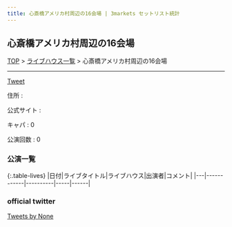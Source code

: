 ```yaml
---
title: 心斎橋アメリカ村周辺の16会場 | 3markets セットリスト統計
---
```

## 心斎橋アメリカ村周辺の16会場

[TOP](/setlist/) > [ライブハウス一覧](livehouses.html) > 心斎橋アメリカ村周辺の16会場

___

<a href="https://twitter.com/share?ref_src=twsrc%5Etfw" data-text="3markets[ ]セットリスト > 心斎橋アメリカ村周辺の16会場" class="twitter-share-button" data-via="3markets" data-hashtags="3markets" data-related="3markets" data-show-count="false">Tweet</a>

住所
:    

公式サイト
:    []()

キャパ
:    0

公演回数
: 0



### 公演一覧

{:.table-lives}
|日付|ライブタイトル|ライブハウス|出演者|コメント|
|---|------------|----------|-----|------|



### official twitter

<a class="twitter-timeline" href="https://twitter.com/None?ref_src=twsrc%5Etfw">Tweets by None</a> <script async src="https://platform.twitter.com/widgets.js" charset="utf-8"></script>


<script async src="https://platform.twitter.com/widgets.js" charset="utf-8"></script>